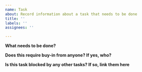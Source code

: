```yaml
---
name: Task
about: Record information about a task that needs to be done
title: ''
labels: ''
assignees: ''

---
```


**What needs to be done?**
<!-- Describe in detail the work that needs to be done -->

**Does this require buy-in from anyone? If yes, who?**

**Is this task blocked by any other tasks? If so, link them here**

